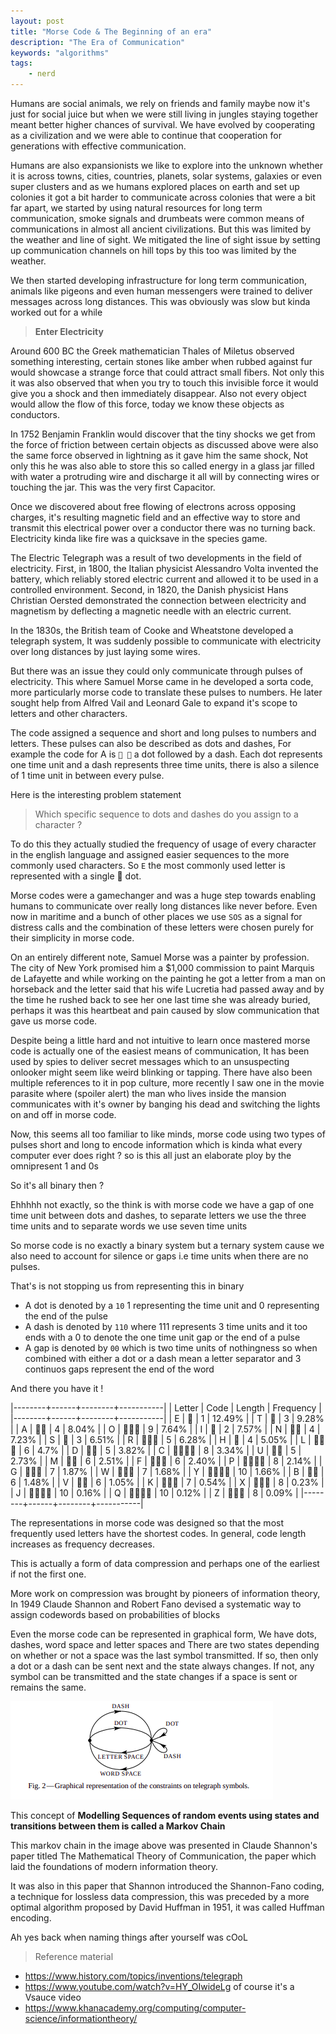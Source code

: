 ```yaml
---
layout: post
title: "Morse Code & The Beginning of an era"
description: "The Era of Communication"
keywords: "algorithms"
tags:
    - nerd
---
```



Humans are social animals, we rely on friends and family maybe now it's just for social juice but when we were still living in jungles staying together meant better higher chances of survival. We have evolved by cooperating as a civilization and we were able to continue that cooperation for generations with effective communication.

Humans are also expansionists we like to explore into the unknown whether it is across towns, cities, countries, planets, solar systems, galaxies or even super clusters and as we humans explored places on earth and set up colonies it got a bit harder to communicate across colonies that were a bit far apart, we started by using natural resources for long term communication, smoke signals and drumbeats were common means of communications in almost all ancient civilizations. But this was limited by the weather and line of sight. We mitigated the line of sight issue by setting up communication channels on hill tops by this too was limited by the weather.

We then started developing infrastructure for long term communication, animals like pigeons and even human messengers were trained to deliver messages across long distances. This was obviously was slow but kinda worked out for a while



> **Enter Electricity**

Around 600 BC the Greek mathematician Thales of Miletus observed something interesting, certain stones like amber when rubbed against fur would showcase a strange force that could attract small fibers. Not only this it was also observed that when you try to touch this invisible force it would give you a shock and then immediately disappear. Also not every object would allow the flow of this force, today we know these objects as conductors.

In 1752 Benjamin Franklin would discover that the tiny shocks we get from the force of friction between certain objects as discussed above were also the same force observed in lightning as it gave him the same shock, Not only this he was also able to store this so called energy in a glass jar filled with water a protruding wire and discharge it all will by connecting wires or touching the jar. This was the very first Capacitor. 

Once we discovered about free flowing of electrons across opposing charges, it's resulting magnetic field and an effective way to store and transmit this electrical power over a conductor there was no turning back. Electricity kinda like fire was a quicksave in the species game.

The Electric Telegraph was a result of two developments in the field of electricity. First, in 1800, the Italian physicist Alessandro Volta invented the battery, which reliably stored electric current and allowed it to be used in a controlled environment. Second, in 1820, the Danish physicist Hans Christian Oersted demonstrated the connection between electricity and magnetism by deflecting a magnetic needle with an electric current.

In the 1830s, the British team of Cooke and Wheatstone developed a telegraph system, It was suddenly possible to communicate with electricity over long distances by just laying some wires. 

But there was an issue they could only communicate through pulses of electricity. This where Samuel Morse came in he developed a sorta code, more particularly morse code to translate these pulses to numbers. He later sought help from Alfred Vail and Leonard Gale to expand it's scope to letters and other characters.

The code assigned a sequence and short and long pulses to numbers and letters. These pulses can also be described as dots and dashes, For example the code for A is `🔴 🚥` a dot followed by a dash. Each dot represents one time unit and a dash represents three time units, there is also a silence of 1 time unit in between every pulse.

Here is the interesting problem statement 

> Which specific sequence to dots and dashes do you assign to a character ?

To do this they actually studied the frequency of usage of every character in the english language and assigned easier sequences to the more commonly used characters. So `E` the most commonly used letter is represented with a single 🔴 dot.

Morse codes were a gamechanger and was a huge step towards enabling humans to communicate over really long distances like never before. Even now in maritime and a bunch of other places we use `SOS` as a signal for distress calls and the combination of these letters were chosen purely for their simplicity in morse code.

On an entirely different note, Samuel Morse was a painter by profession. The city of New York promised him a $1,000 commission to paint Marquis de Lafayette and while working on the painting he got a letter from a man on horseback and the letter said that his wife Lucretia had passed away and by the time he rushed back to see her one last time she was already buried, perhaps it was this heartbeat and pain caused by slow communication that gave us morse code.  

Despite being a little hard and not intuitive to learn once mastered morse code is actually one of the easiest means of communication, It has been used by spies to deliver secret messages which to an unsuspecting onlooker might seem like weird blinking or tapping. There have also been multiple references to it in pop culture, more recently I saw one in the movie parasite where (spoiler alert) the man who lives inside the mansion communicates with it's owner by banging his dead and switching the lights on and off in morse code.

Now, this seems all too familiar to like minds, morse code using two types of pulses short and long to encode information which is kinda what every computer ever does right ? so is this all just an elaborate ploy by the omnipresent 1 and 0s

So it's all binary then ?

Ehhhhh not exactly, so the think is with morse code we have a gap of one time unit between dots and dashes, to separate letters we use the three time units and to separate words we use seven time units 

So morse code is no exactly a binary system but a ternary system cause we also need to account for silence or gaps i.e time units when there are no pulses. 


That's is not stopping us from representing this in binary

- A dot is denoted by a `10` 1 representing the time unit and 0 representing the end of the pulse
- A dash is denoted by `110` where 111 represents 3 time units and it too ends with a 0 to denote the one time unit gap or the end of a pulse
- A gap is denoted by `00` which is two time units of nothingness so when combined with either a dot or a dash mean a letter separator and 3 continuos gaps represent the end of the word

And there you have it !

|--------+------+--------+-----------|
| Letter | Code | Length | Frequency |
|--------+------+--------+-----------|
| E      | 🔴    |      1 |    12.49% |
| T      | 🚥    |      3 |     9.28% |
| A      | 🔴🚥   |      4 |     8.04% |
| O      | 🚥🚥🚥  |      9 |     7.64% |
| I      | 🔴   |      2 |     7.57% |
| N      | 🚥🔴   |      4 |     7.23% |
| S      | 🔴  |      3 |     6.51% |
| R      | 🔴🚥🔴  |      5 |     6.28% |
| H      | 🔴 |      4 |     5.05% |
| L      | 🔴🚥🔴 |      6 |     4.7% |
| D      | 🚥🔴  |      5 |     3.82% |
| C      | 🚥🔴🚥🔴 |      8 |     3.34% |
| U      | 🔴🚥  |      5 |     2.73% |
| M      | 🚥🚥   |      6 |     2.51% |
| F      | 🔴🚥🔴 |      6 |     2.40% |
| P      | 🔴🚥🚥🔴 |      8 |     2.14% |
| G      | 🚥🚥🔴  |      7 |     1.87% |
| W      | 🔴🚥🚥  |      7 |     1.68% |
| Y      | 🚥🔴🚥🚥 |     10 |     1.66% |
| B      | 🚥🔴 |      6 |     1.48% |
| V      | 🔴🚥 |      6 |     1.05% |
| K      | 🚥🔴🚥  |      7 |     0.54% |
| X      | 🚥🔴🚥 |      8 |     0.23% |
| J      | 🔴🚥🚥🚥 |     10 |     0.16% |
| Q      | 🚥🚥🔴🚥 |     10 |     0.12% |
| Z      | 🚥🚥🔴 |      8 |     0.09% |
|--------+------+--------+-----------|

The representations in morse code was designed so that the most frequently used letters have the shortest codes. In general, code length increases as frequency decreases.

This is actually a form of data compression and perhaps one of the earliest if not the first one.

More work on compression was brought by pioneers of information theory, In 1949 Claude Shannon and Robert Fano devised a systematic way to assign codewords based on probabilities of blocks

Even the morse code can be represented in graphical form, We have dots, dashes, word space and letter spaces and There are two states depending on whether or not a space was the last symbol transmitted. If so, then only a dot or a dash can be sent next and the state always changes. If not, any symbol can be transmitted and the state changes if a space is sent or remains the same. 

![graph](/img/in-post/makov-chain-shannon.png)

This concept of **Modelling Sequences of random events using states and transitions between them is called a Markov Chain**

This markov chain in the image above was presented in Claude Shannon's paper titled The Mathematical Theory of Communication, the paper which laid the foundations of modern information theory.

It was also in this paper that Shannon introduced the Shannon-Fano coding, a technique for lossless data compression, this was preceded by a more optimal algorithm proposed by David Huffman in 1951, it was called Huffman encoding.

Ah yes back when naming things after yourself was cOoL

> Reference material

- <https://www.history.com/topics/inventions/telegraph>
- <https://www.youtube.com/watch?v=HY_OIwideLg> of course it's a Vsauce video
- <https://www.khanacademy.org/computing/computer-science/informationtheory/>
